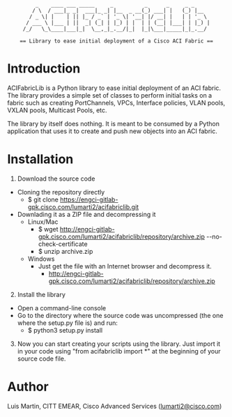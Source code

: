              _    ____ ___ _____     _          _      _     _ _     
            / \  / ___|_ _|  ___|_ _| |__  _ __(_) ___| |   (_) |__  
           / _ \| |    | || |_ / _` | '_ \| '__| |/ __| |   | | '_ \ 
          / ___ \ |___ | ||  _| (_| | |_) | |  | | (__| |___| | |_) |
         /_/   \_\____|___|_|  \__,_|_.__/|_|  |_|\___|_____|_|_.__/ 
                                                                               
        == Library to ease initial deployment of a Cisco ACI Fabric ==
     
Introduction
============

ACIFabricLib is a Python library to ease initial deployment of an ACI fabric. 
The library provides a simple set of classes to perform initial tasks on 
a fabric such as creating PortChannels, VPCs, Interface policies, VLAN pools,
VXLAN pools, Multicast Pools, etc.

The library by itself does nothing. It is meant to be consumed by a Python
application that uses it to create and push new objects into an ACI fabric.


Installation
============

1. Download the source code
  - Cloning the repository directly
    - $ git clone https://engci-gitlab-gpk.cisco.com/lumarti2/acifabriclib.git
  - Downlading it as a ZIP file and decompressing it
    - Linux/Mac
      - $ wget http://engci-gitlab-gpk.cisco.com/lumarti2/acifabriclib/repository/archive.zip --no-check-certificate
      - $ unzip archive.zip
    - Windows
       - Just get the file with an Internet browser and decompress it.
         - http://engci-gitlab-gpk.cisco.com/lumarti2/acifabriclib/repository/archive.zip
2. Install the library
  - Open a command-line console
  - Go to the directory where the source code was uncompressed (the one where
    the setup.py file is) and run: 
    - $ python3 setup.py install

3. Now you can start creating your scripts using the library. Just import
   it in your code using "from acifabriclib import *" at the beginning of your
   source code file.

Author
======
Luis Martin, CITT EMEAR, Cisco Advanced Services (lumarti2@cisco.com)

                                            